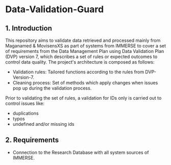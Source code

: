 # Data-Validation-Guard

## 1. Introduction 

This repository aims to validate data retrieved and processed mainly from Maganamed & MovisensXS as part of systems from IMMERSE to cover a set of requirements from the Data Management Plan using Data Validation Plan (DVP) version 7, which describes a set of rules or expected outcomes to control data quality.
The project's architecture is composed as follows:

- Validation rules: Tailored functions according to the rules from DVP-Version-7.
- Cleaning process: Set of methods which apply changes when issues pop up during the validation process. 

Prior to validating the set of rules, a validation for IDs only is carried out to control issues like: 
- duplications 
- typos 
- undefined and/or missing ids

## 2. Requirements 
- Connection to the Research Database with all system sources of IMMERSE.
